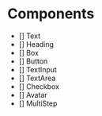 # Components

- [] Text
- [] Heading
- [] Box
- [] Button
- [] TextInput
- [] TextArea
- [] Checkbox
- [] Avatar
- [] MultiStep


